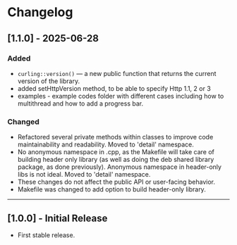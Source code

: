 # Changelog

## [1.1.0] - 2025-06-28
### Added
- `curling::version()` — a new public function that returns the current version of the library.
- added setHttpVersion method, to be able to specify Http 1.1, 2 or 3
- examples - example codes folder with different cases including how to multithread and how to add a progress bar.

### Changed
- Refactored several private methods within classes to improve code maintainability and readability. Moved to 'detail' namespace.
- No anonymous namespace in .cpp, as the Makefile will take care of building header only library (as well as doing the deb shared library package, as done previously). Anonymous namespace in header-only libs is not ideal. Moved to 'detail' namespace.
- These changes do not affect the public API or user-facing behavior.
- Makefile was changed to add option to build header-only library.

---

## [1.0.0] - Initial Release
- First stable release.
